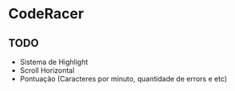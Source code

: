 # CodeRacer

## TODO

- Sistema de Highlight
- Scroll Horizontal
- Pontuação (Caracteres por minuto, quantidade de errors e etc) 
